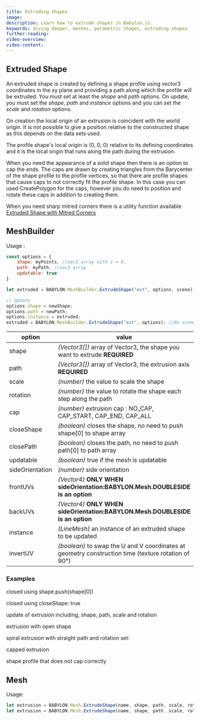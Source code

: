 ```yaml
---
title: Extruding Shapes
image: 
description: Learn how to extrude shapes in Babylon.js.
keywords: diving deeper, meshes, parametric shapes, extruding shapes
further-reading:
video-overview:
video-content:
---
```


## Extruded Shape
An extruded shape is created by defining a shape profile using vector3 coordinates in the xy plane and providing a path along which the profile will be extruded. You must set at least the _shape_ and _path_ options. On update, you must set the _shape_, _path_ and _instance_ options and you can set the _scale_ and _rotation_ options.

On creation the local origin of an extrusion is coincident with the world origin. It is not possible to give a position relative to the constructed shape as this depends on the data sets used.

The profile shape's local origin is (0, 0, 0) relative to its defining coordinates and it is the local origin that runs along the path during the extrusion.

When you need the appearance of a solid shape then there is an option to cap the ends. The caps are drawn by creating triangles from the Barycenter of the shape profile to the profile vertices, so that there are profile shapes that cause caps to not correctly fit the profile shape. In this case you can used CreatePolygon for the caps, however you do need to position and rotate these caps in addition to creating them.

When you need sharp mitred corners there is a utility function available [Extruded Shape with Mitred Corners](/toolsAndResources/utilities/Mitred)

## MeshBuilder
Usage :
```javascript
const options = {
    shape: myPoints, //vec3 array with z = 0,
    path: myPath, //vec3 array
    updatable: true
}

let extruded = BABYLON.MeshBuilder.ExtrudeShape("ext", options, scene);  //scene is optional and defaults to the current scene

// Update
options.shape = newShape;
options.path = newPath;
options.instance = extruded;
extruded = BABYLON.MeshBuilder.ExtrudeShape("ext", options); //No scene parameter when using instance
```

option|value|default value
--------|-----|-------------
shape|_(Vector3[])_  array of Vector3, the shape you want to extrude **REQUIRED** |
path|_(Vector3[])_  array of Vector3, the extrusion axis **REQUIRED** |
scale|_(number)_  the value to scale the shape|1
rotation|_(number)_  the value to rotate the shape each step along the path|0
cap|_(number)_ extrusion cap : NO_CAP, CAP_START, CAP_END, CAP_ALL|NO_CAP
closeShape|_(boolean)_ closes the shape, no need to push shape[0] to shape array|false
closePath|_(boolean)_ closes the path, no need to push path[0] to path array|false
updatable|_(boolean)_ true if the mesh is updatable|false
sideOrientation|_(number)_ side orientation|DEFAULTSIDE
frontUVs|_(Vector4)_  **ONLY WHEN sideOrientation:BABYLON.Mesh.DOUBLESIDE is an option** | Vector4(0,0, 1,1) 
backUVs|_(Vector4)_  **ONLY WHEN sideOrientation:BABYLON.Mesh.DOUBLESIDE is an option** | Vector4(0,0, 1,1) 
instance|_(LineMesh)_ an instance of an extruded shape to be updated|null
invertUV|_(boolean)_ to swap the U and V coordinates at geometry construction time (texture rotation of 90°)|false

### Examples
 <Playground id="#MR8LEL#2" title="Close Shape by Push" description="Closed shape extrusion."/>  

 closed using shape.push(shape[0])  

<Playground id="#MR8LEL#738" title="CloseShape is True" description="Closed shape extrusion."/>  

closed using closeShape: true  

<Playground id="#MR8LEL#739" title="Updatable Extrusion" description="Updatable extrusion." isMain={true} category="Mesh"/>  

update of extrusion including, shape, path, scale and rotation  
  
<Playground id="#MR8LEL#4" title="Extrusion With Open Shape" description="Open shape extrusion."/>  

extrusion with open shape  
  
<Playground id="#MR8LEL#5" title="Spiral Extrusion" description="Simple example of spiral extrusion."/>  

spiral extrusion with straight path and rotation set:    

<Playground id="#MR8LEL#740" title="Capped Extrusion" description="Capped extrusion."/>  

capped extrusion   

 <Playground id="#MR8LEL#741" title="Incorrectly Capped Extrusion" description="Incorrectly capped extrusion."/>  

 shape profile that does not cap correctly  


## Mesh
Usage:
```javascript
let extrusion = BABYLON.Mesh.ExtrudeShape(name, shape, path, scale, rotation, cap, scene);
let extrusion = BABYLON.Mesh.ExtrudeShape(name, shape, path, scale, rotation, cap, scene, updatable, sideOrientation, instance); //optional parameters after scene
```